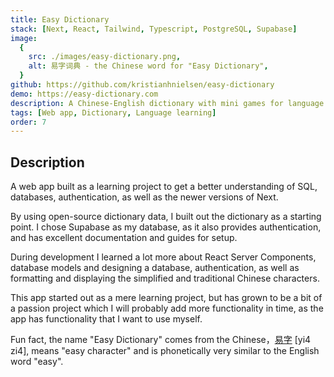 ```yaml
---
title: Easy Dictionary
stack: [Next, React, Tailwind, Typescript, PostgreSQL, Supabase]
image:
  {
    src: ./images/easy-dictionary.png,
    alt: 易字词典 - the Chinese word for "Easy Dictionary",
  }
github: https://github.com/kristianhnielsen/easy-dictionary
demo: https://easy-dictionary.com
description: A Chinese-English dictionary with mini games for language learning and memorization.
tags: [Web app, Dictionary, Language learning]
order: 7
---
```


## Description

A web app built as a learning project to get a better understanding of SQL, databases, authentication, as well as the newer versions of Next.

By using open-source dictionary data, I built out the dictionary as a starting point. I chose Supabase as my database, as it also provides authentication, and has excellent documentation and guides for setup.

During development I learned a lot more about React Server Components, database models and designing a database, authentication, as well as formatting and displaying the simplified and traditional Chinese characters.

This app started out as a mere learning project, but has grown to be a bit of a passion project which I will probably add more functionality in time, as the app has functionality that I want to use myself.

Fun fact, the name "Easy Dictionary" comes from the Chinese，<a href="https://easy-dictionary.com/dictionary/易字">易字</a> [yi4 zi4], means "easy character" and is phonetically very similar to the English word "easy".
